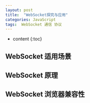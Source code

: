 ```yaml
---
layout: post
title:  "WebSocket探究与应用"
categories: JavaScript
tags:  WebSocket 通信 协议
---
```


* content
{:toc}

## WebSocket 适用场景

## WebSocket 原理

## WebSocket 浏览器兼容性
